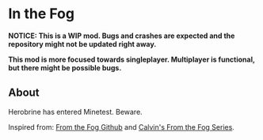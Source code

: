 # In the Fog

**NOTICE: This is a WIP mod. Bugs and crashes are expected and the repository might not be updated right away.**

**This mod is more focused towards singleplayer. Multiplayer is functional, but there might be possible bugs.**

## About

Herobrine has entered Minetest. Beware.

Inspired from: [From the Fog Github](https://github.com/LunarEclipseStudios/From-The-Fog) and [Calvin's From the Fog Series](https://www.youtube.com/@Calvin9000).
